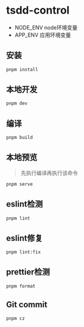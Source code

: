 # tsdd-control
* NODE_ENV node环境变量
* APP_ENV 应用环境变量

## 安装

```sh
pnpm install
```

## 本地开发

``` sh
pnpm dev
```

## 编译

``` sh
pnpm build
```

## 本地预览
> 先执行编译再执行该命令

``` sh
pnpm serve
```
## eslint检测

``` sh
pnpm lint
```

## eslint修复

``` sh
pnpm lint:fix
```
## prettier检测

```sh
pnpm format
```

## Git commit

``` sh
pnpm cz
```
